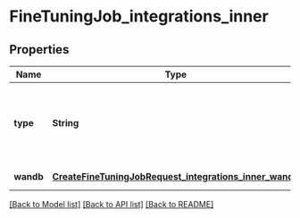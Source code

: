 # FineTuningJob_integrations_inner
## Properties

| Name | Type | Description | Notes |
|------------ | ------------- | ------------- | -------------|
| **type** | **String** | The type of the integration being enabled for the fine-tuning job | [default to null] |
| **wandb** | [**CreateFineTuningJobRequest_integrations_inner_wandb**](CreateFineTuningJobRequest_integrations_inner_wandb.md) |  | [default to null] |

[[Back to Model list]](../README.md#documentation-for-models) [[Back to API list]](../README.md#documentation-for-api-endpoints) [[Back to README]](../README.md)


